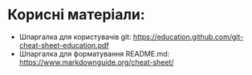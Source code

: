 # Корисні матеріали: 

* Шпаргалка для користувачів git: https://education.github.com/git-cheat-sheet-education.pdf
* Шпаргалка для форматування README.md: https://www.markdownguide.org/cheat-sheet/
